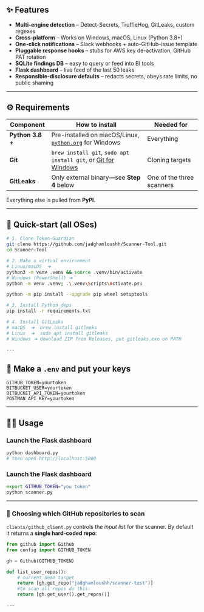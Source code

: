 ## ✨ Features

- **Multi-engine detection** – Detect-Secrets, TruffleHog, GitLeaks, custom regexes
- **Cross-platform** – Works on Windows, macOS, Linux (Python 3.8+)
- **One-click notifications** – Slack webhooks + auto-GitHub-issue template
- **Pluggable response hooks** – stubs for AWS key de-activation, GitHub PAT rotation
- **SQLite findings DB** – easy to query or feed into BI tools
- **Flask dashboard** – live feed of the last 50 leaks
- **Responsible-disclosure defaults** – redacts secrets, obeys rate limits, no public shaming

---

## ⚙️ Requirements

| Component        | How to install                                                                               | Needed for                |
| ---------------- | -------------------------------------------------------------------------------------------- | ------------------------- |
| **Python 3.8 +** | Pre-installed on macOS/Linux, [`python.org`](https://www.python.org/) for Windows            | Everything                |
| **Git**          | `brew install git`, `sudo apt install git`, or [Git for Windows](https://gitforwindows.org/) | Cloning targets           |
| **GitLeaks**     | Only external binary—see **Step 4** below                                                    | One of the three scanners |

Everything else is pulled from **PyPI**.

---

## 🚀 Quick-start (all OSes)

```bash
# 1. Clone Token-Guardian
git clone https://github.com/jadghamloushh/Scanner-Tool.git
cd Scanner-Tool

# 2. Make a virtual environment
# Linux/macOS  ➜
python3 -m venv .venv && source .venv/bin/activate
# Windows (PowerShell) ➜
python -m venv .venv; .\.venv\Scripts\Activate.ps1

python -m pip install --upgrade pip wheel setuptools

# 3. Install Python deps
pip install -r requirements.txt

# 4. Install GitLeaks
# macOS  ➜  brew install gitleaks
# Linux  ➜  sudo apt install gitleaks
# Windows ➜ download ZIP from Releases, put gitleaks.exe on PATH

---
```

## 📝 Make a `.env` and put your keys

```dotenv
GITHUB_TOKEN=yourtoken
BITBUCKET_USER=yourtoken
BITBUCKET_API_TOKEN=yourtoken
POSTMAN_API_KEY=yourtoken
```

---

## 🏃‍♂️ Usage

### Launch the Flask dashboard

```bash
python dashboard.py
# then open http://localhost:5000
```

### Launch the Flask dashboard

```bash
export GITHUB_TOKEN="you token"
python scanner.py
```

---

### 🔧 Choosing which GitHub repositories to scan

`clients/github_client.py` controls the _input list_ for the scanner.
By default it returns a **single hard-coded repo**:

```python
from github import Github
from config import GITHUB_TOKEN

gh = Github(GITHUB_TOKEN)

def list_user_repos():
    # current demo target
    return [gh.get_repo("jadghamloushh/scanner-test")]
    #to scan all repos do this:
    return [gh.get_user().get_repos()]

---

```

```

```
